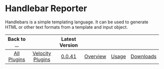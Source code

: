 
Handlebar Reporter
==================

Handlebars is a simple templating language. It can be used to generate HTML or other text formats from a template and
input object.

|Back to ...||Latest Version||||
| :---: | :---: | :---: | :---: | :---: | :---: |
|[All Plugins](../../index.md)|[Velocity Plugins](../README.md)|[0.0.41](https://raw.githubusercontent.com/UrbanCode/IBM-UCV-PLUGINS/main/files/ucv-ext-handlebars-reporter/ucv-ext-handlebars-reporter-0.0.41.tar.zip)|[Overview](overview.md)|[Usage](usage.md)|[Downloads](downloads.md)|

